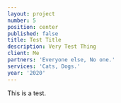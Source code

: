 ```yaml
---
layout: project
number: 5
position: center
published: false
title: Test Title
description: Very Test Thing
client: Me
partners: 'Everyone else, No one.'
services: 'Cats, Dogs.'
year: '2020'
---
```

This is a test.